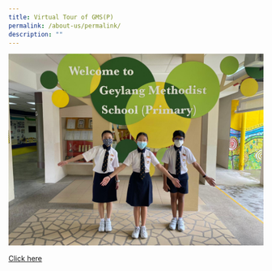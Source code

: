```yaml
---
title: Virtual Tour of GMS(P)
permalink: /about-us/permalink/
description: ""
---
```

![](/images/Welcome.jpg)

[Click here](https://app.lapentor.com/sphere/gmsp-v-tour)